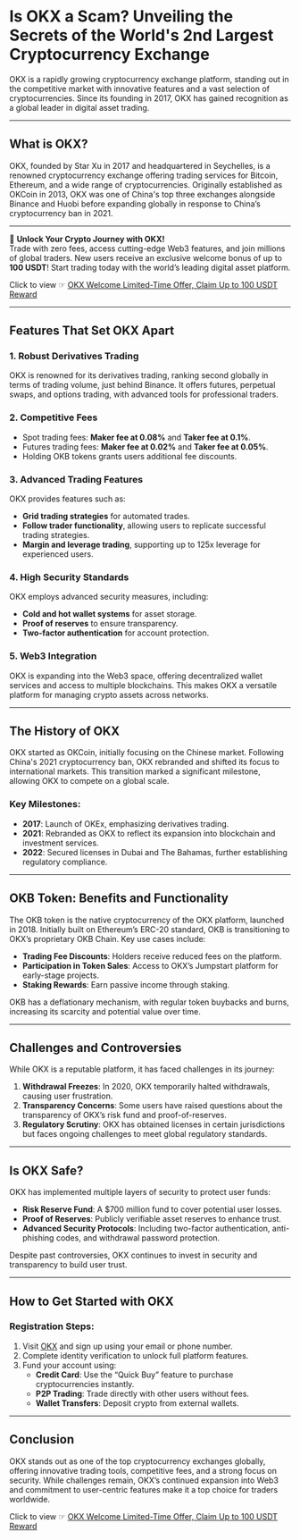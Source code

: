 # Is OKX a Scam? Unveiling the Secrets of the World's 2nd Largest Cryptocurrency Exchange

OKX is a rapidly growing cryptocurrency exchange platform, standing out in the competitive market with innovative features and a vast selection of cryptocurrencies. Since its founding in 2017, OKX has gained recognition as a global leader in digital asset trading.

---

## What is OKX?

OKX, founded by Star Xu in 2017 and headquartered in Seychelles, is a renowned cryptocurrency exchange offering trading services for Bitcoin, Ethereum, and a wide range of cryptocurrencies. Originally established as OKCoin in 2013, OKX was one of China's top three exchanges alongside Binance and Huobi before expanding globally in response to China’s cryptocurrency ban in 2021.

---

🚀 **Unlock Your Crypto Journey with OKX!**  
Trade with zero fees, access cutting-edge Web3 features, and join millions of global traders. New users receive an exclusive welcome bonus of up to **100 USDT**! Start trading today with the world’s leading digital asset platform.  

Click to view ☞ [OKX Welcome Limited-Time Offer, Claim Up to 100 USDT Reward](https://bit.ly/OKXe)

---

## Features That Set OKX Apart

### 1. Robust Derivatives Trading
OKX is renowned for its derivatives trading, ranking second globally in terms of trading volume, just behind Binance. It offers futures, perpetual swaps, and options trading, with advanced tools for professional traders.

### 2. Competitive Fees
- Spot trading fees: **Maker fee at 0.08%** and **Taker fee at 0.1%**.
- Futures trading fees: **Maker fee at 0.02%** and **Taker fee at 0.05%**.
- Holding OKB tokens grants users additional fee discounts.

### 3. Advanced Trading Features
OKX provides features such as:
- **Grid trading strategies** for automated trades.
- **Follow trader functionality**, allowing users to replicate successful trading strategies.
- **Margin and leverage trading**, supporting up to 125x leverage for experienced users.

### 4. High Security Standards
OKX employs advanced security measures, including:
- **Cold and hot wallet systems** for asset storage.
- **Proof of reserves** to ensure transparency.
- **Two-factor authentication** for account protection.

### 5. Web3 Integration
OKX is expanding into the Web3 space, offering decentralized wallet services and access to multiple blockchains. This makes OKX a versatile platform for managing crypto assets across networks.

---

## The History of OKX

OKX started as OKCoin, initially focusing on the Chinese market. Following China's 2021 cryptocurrency ban, OKX rebranded and shifted its focus to international markets. This transition marked a significant milestone, allowing OKX to compete on a global scale.

### Key Milestones:
- **2017**: Launch of OKEx, emphasizing derivatives trading.
- **2021**: Rebranded as OKX to reflect its expansion into blockchain and investment services.
- **2022**: Secured licenses in Dubai and The Bahamas, further establishing regulatory compliance.

---

## OKB Token: Benefits and Functionality

The OKB token is the native cryptocurrency of the OKX platform, launched in 2018. Initially built on Ethereum’s ERC-20 standard, OKB is transitioning to OKX’s proprietary OKB Chain. Key use cases include:

- **Trading Fee Discounts**: Holders receive reduced fees on the platform.
- **Participation in Token Sales**: Access to OKX’s Jumpstart platform for early-stage projects.
- **Staking Rewards**: Earn passive income through staking.

OKB has a deflationary mechanism, with regular token buybacks and burns, increasing its scarcity and potential value over time.

---

## Challenges and Controversies

While OKX is a reputable platform, it has faced challenges in its journey:

1. **Withdrawal Freezes**: In 2020, OKX temporarily halted withdrawals, causing user frustration.
2. **Transparency Concerns**: Some users have raised questions about the transparency of OKX’s risk fund and proof-of-reserves.
3. **Regulatory Scrutiny**: OKX has obtained licenses in certain jurisdictions but faces ongoing challenges to meet global regulatory standards.

---

## Is OKX Safe?

OKX has implemented multiple layers of security to protect user funds:
- **Risk Reserve Fund**: A $700 million fund to cover potential user losses.
- **Proof of Reserves**: Publicly verifiable asset reserves to enhance trust.
- **Advanced Security Protocols**: Including two-factor authentication, anti-phishing codes, and withdrawal password protection.

Despite past controversies, OKX continues to invest in security and transparency to build user trust.

---

## How to Get Started with OKX

### Registration Steps:
1. Visit [OKX](https://bit.ly/OKXe) and sign up using your email or phone number.
2. Complete identity verification to unlock full platform features.
3. Fund your account using:
   - **Credit Card**: Use the “Quick Buy” feature to purchase cryptocurrencies instantly.
   - **P2P Trading**: Trade directly with other users without fees.
   - **Wallet Transfers**: Deposit crypto from external wallets.

---

## Conclusion

OKX stands out as one of the top cryptocurrency exchanges globally, offering innovative trading tools, competitive fees, and a strong focus on security. While challenges remain, OKX’s continued expansion into Web3 and commitment to user-centric features make it a top choice for traders worldwide.

Click to view ☞ [OKX Welcome Limited-Time Offer, Claim Up to 100 USDT Reward](https://bit.ly/OKXe)
